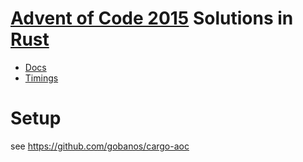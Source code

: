 # [Advent of Code 2015](https://adventofcode.com/2015) Solutions in [Rust](https://www.rust-lang.org/)

- [Docs](https://arturh85.github.io/adventofcode-rust-2015/adventofcode_rust_2015/)
- [Timings](https://arturh85.github.io/adventofcode-rust-2015/timings.txt)

# Setup

see https://github.com/gobanos/cargo-aoc
